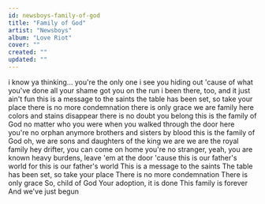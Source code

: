 ```yaml
---
id: newsboys-family-of-god
title: "Family of God"
artist: "Newsboys"
album: "Love Riot"
cover: ""
created: ""
updated: ""
---
```


i know ya thinking... you're the only one
i see you hiding out 'cause of what you've done
all your shame got you on the run
i been there, too, and it just ain't fun
this is a message to the saints
the table has been set, so take your place
there is no more condemnation
there is only grace
we are family here
colors and stains disappear
there is no doubt you belong
this is the family of God
no matter who you were when you walked through the door
here you're no orphan anymore
brothers and sisters by blood
this is the family of God
oh, we are
sons and daughters of the king
we are
we are the royal family
hey drifter, you can come on home
you're no stranger, yeah, you are known
heavy burdens, leave 'em at the door
'cause this is our father's world
for this is our father's world
This is a message to the saints
The table has been set, so take your place
There is no more condemnation
There is only grace
So, child of God
Your adoption, it is done
This family is forever
And we've just begun